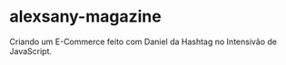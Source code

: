 # alexsany-magazine
Criando um E-Commerce feito com Daniel da Hashtag no  Intensivão de JavaScript.
